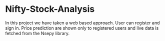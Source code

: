 # Nifty-Stock-Analysis
In this project we have taken a web based approach. User can register and sign in. Price prediction are shown only to registered users and live data is fetched from the Nsepy library. 

